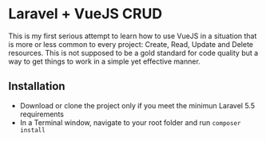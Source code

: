 # Laravel + VueJS CRUD
This is my first serious attempt to learn how to use VueJS in a situation that is more or less common to every project: 
Create, Read, Update and Delete resources.
This is not supposed to be a gold standard for code quality but a way to get things to work in a simple yet effective manner.

## Installation
- Download or clone the project only if you meet the minimun Laravel 5.5 requirements
- In a Terminal window, navigate to your root folder and run `composer install`
